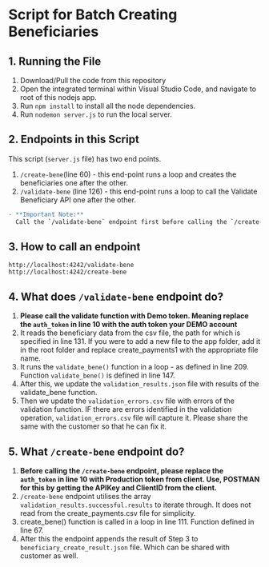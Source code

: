 # Script for Batch Creating Beneficiaries

## 1. Running the File

1. Download/Pull the code from this repository
2. Open the integrated terminal within Visual Studio Code, and navigate to root of this nodejs app.
3. Run `npm install` to install all the node dependencies.
4. Run `nodemon server.js` to run the local server.

## 2. Endpoints in this Script
This script (`server.js` file) has two end points. 
1. `/create-bene`(line 60) - this end-point runs a loop and creates the beneficiaries one after the other.
2. `/validate-bene` (line 126) - this end-point runs a loop to call the Validate Beneficiary API one after the other.

```diff
- **Important Note:**
  Call the `/validate-bene` endpoint first before calling the `/create-bene` endpoint.
```

## 3. How to call an endpoint

```
http://localhost:4242/validate-bene
http://localhost:4242/create-bene
```

## 4. What does `/validate-bene` endpoint do?

1. **Please call the validate function with Demo token. Meaning replace the `auth_token` in line 10 with the auth token your DEMO account**
2. It reads the beneficiary data from the csv file, the path for which is specified in line 131. If you were to add a new file to the app folder, add it in the root folder and replace create_payments1 with the appropriate file name. 
3. It runs the `validate_bene()` function in a loop - as defined in line 209. Function `validate_bene()` is defined in line 147.
4. After this, we update the `validation_results.json` file with results of the validate_bene function.
5. Then we update the `validation_errors.csv` file with errors of the validation function. IF there are errors identified in the validation operation, `validation_errors.csv` file will capture it. Please share the same with the customer so that he can fix it.

## 5. What `/create-bene` endpoint do?

1. **Before calling the `/create-bene` endpoint, please replace the `auth_token` in line 10 with Production token from client. Use, POSTMAN for this by getting the APIKey and ClientID from the client.**
2. `/create-bene` endpoint utilises the array `validation_results.successful.results` to iterate through. It does not read from the create_payments.csv file for simplicity.
3. create_bene() function is called in a loop in line 111. Function defined in line 67. 
4. After this the endpoint appends the result of Step 3 to `beneficiary_create_result.json` file. Which can be shared with customer as well.
